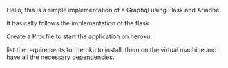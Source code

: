 Hello, this is a simple implementation of a Graphql using Flask and Ariadne.

It basically follows the implementation of the flask.

Create a Procfile to start the application on heroku.

list the requirements for heroku to install,
them on the virtual machine and have all the necessary dependencies.
